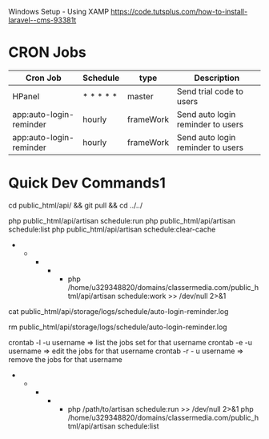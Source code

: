 

Windows Setup - Using XAMP
https://code.tutsplus.com/how-to-install-laravel--cms-93381t

# CRON Jobs

| Cron Job                 | Schedule   | type        | Description |
|--------------------------|------------|-------------|-------------|
| HPanel                   | * * * * *  | master      | Send trial code to users |
| app:auto-login-reminder  | hourly     | frameWork   | Send auto login reminder to users |
| app:auto-login-reminder  | hourly     | frameWork   | Send auto login reminder to users |


# Quick Dev Commands1

cd public_html/api/ && git pull && cd ../../

php public_html/api/artisan schedule:run
php public_html/api/artisan schedule:list
php public_html/api/artisan schedule:clear-cache
* * * * * php /home/u329348820/domains/classermedia.com/public_html/api/artisan schedule:work >> /dev/null 2>&1

cat public_html/api/storage/logs/schedule/auto-login-reminder.log 

rm public_html/api/storage/logs/schedule/auto-login-reminder.log 

crontab -l -u username => list the jobs set for that username
crontab -e -u username => edit the jobs for that username
crontab -r - u username => remove the jobs for that username

* * * * * php /path/to/artisan schedule:run >> /dev/null 2>&1
php /home/u329348820/domains/classermedia.com/public_html/api/artisan schedule:list